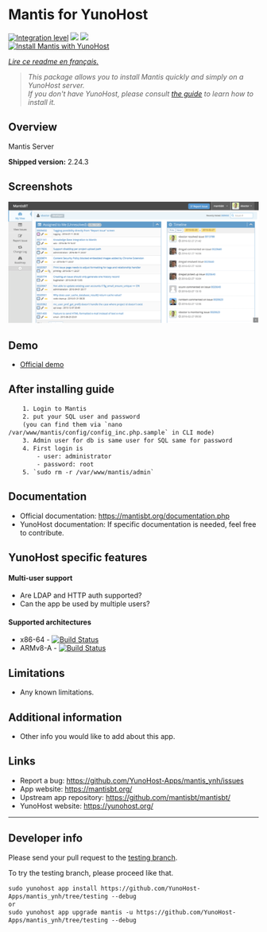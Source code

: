 # Mantis for YunoHost

[![Integration level](https://dash.yunohost.org/integration/mantis.svg)](https://dash.yunohost.org/appci/app/mantis) ![](https://ci-apps.yunohost.org/ci/badges/mantis.status.svg) ![](https://ci-apps.yunohost.org/ci/badges/mantis.maintain.svg)  
[![Install Mantis with YunoHost](https://install-app.yunohost.org/install-with-yunohost.png)](https://install-app.yunohost.org/?app=mantis)

*[Lire ce readme en français.](./README_fr.md)*

> *This package allows you to install Mantis quickly and simply on a YunoHost server.  
If you don't have YunoHost, please consult [the guide](https://yunohost.org/#/install) to learn how to install it.*

## Overview
Mantis Server

**Shipped version:** 2.24.3

## Screenshots

![](https://github.com/mantisbt/mantisbt/blob/master/doc/modern_my_view.png)

## Demo

* [Official demo](https://mantisbt.org/bugs/my_view_page.php)

## After installing guide
 
        1. Login to Mantis
        2. put your SQL user and password 
        (you can find them via `nano /var/www/mantis/config/config_inc.php.sample` in CLI mode)
        3. Admin user for db is same user for SQL same for password
        4. First login is
        	- user: administrator
        	- password: root
        5. `sudo rm -r /var/www/mantis/admin`

## Documentation

 * Official documentation: https://mantisbt.org/documentation.php
 * YunoHost documentation: If specific documentation is needed, feel free to contribute.

## YunoHost specific features

#### Multi-user support

* Are LDAP and HTTP auth supported?
* Can the app be used by multiple users?

#### Supported architectures

* x86-64 - [![Build Status](https://ci-apps.yunohost.org/ci/logs/mantis%20%28Apps%29.svg)](https://ci-apps.yunohost.org/ci/apps/mantis/)
* ARMv8-A - [![Build Status](https://ci-apps-arm.yunohost.org/ci/logs/mantis%20%28Apps%29.svg)](https://ci-apps-arm.yunohost.org/ci/apps/mantis/)

## Limitations

* Any known limitations.

## Additional information

* Other info you would like to add about this app.

## Links

 * Report a bug: https://github.com/YunoHost-Apps/mantis_ynh/issues
 * App website: https://mantisbt.org/
 * Upstream app repository: https://github.com/mantisbt/mantisbt/
 * YunoHost website: https://yunohost.org/

---

## Developer info

Please send your pull request to the [testing branch](https://github.com/YunoHost-Apps/mantis_ynh/tree/testing).

To try the testing branch, please proceed like that.
```
sudo yunohost app install https://github.com/YunoHost-Apps/mantis_ynh/tree/testing --debug
or
sudo yunohost app upgrade mantis -u https://github.com/YunoHost-Apps/mantis_ynh/tree/testing --debug
```
